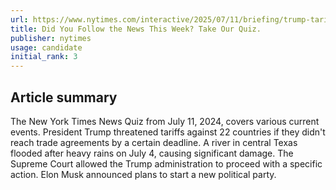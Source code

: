 ```yaml
---
url: https://www.nytimes.com/interactive/2025/07/11/briefing/trump-tariffs-texas-flooding-news-quiz.html
title: Did You Follow the News This Week? Take Our Quiz.
publisher: nytimes
usage: candidate
initial_rank: 3
---
```

## Article summary
The New York Times News Quiz from July 11, 2024, covers various current events. President Trump threatened tariffs against 22 countries if they didn't reach trade agreements by a certain deadline. A river in central Texas flooded after heavy rains on July 4, causing significant damage. The Supreme Court allowed the Trump administration to proceed with a specific action. Elon Musk announced plans to start a new political party.
